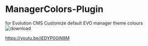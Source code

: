 # ManagerColors-Plugin
for Evolution CMS
Customize default EVO manager theme colours
![download](https://user-images.githubusercontent.com/7342798/30176219-eb741796-9401-11e7-9aee-5d38dfbed78e.png)

https://youtu.be/iEDYP00iN9M


